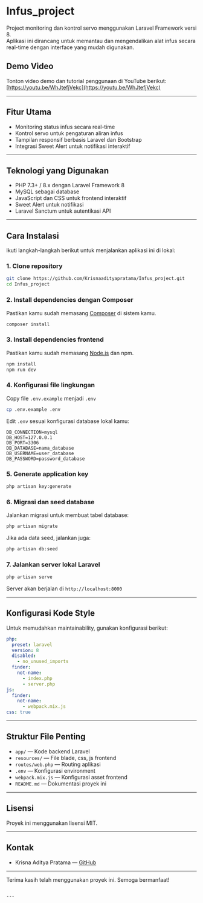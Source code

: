 # Infus_project

Project monitoring dan kontrol servo menggunakan Laravel Framework versi 8.  
Aplikasi ini dirancang untuk memantau dan mengendalikan alat infus secara real-time dengan interface yang mudah digunakan.

## Demo Video

Tonton video demo dan tutorial penggunaan di YouTube berikut:  
[https://youtu.be/WhJtefjVekc](https://youtu.be/WhJtefjVekc)

---

## Fitur Utama

- Monitoring status infus secara real-time  
- Kontrol servo untuk pengaturan aliran infus  
- Tampilan responsif berbasis Laravel dan Bootstrap  
- Integrasi Sweet Alert untuk notifikasi interaktif

---

## Teknologi yang Digunakan

- PHP 7.3+ / 8.x dengan Laravel Framework 8  
- MySQL sebagai database  
- JavaScript dan CSS untuk frontend interaktif  
- Sweet Alert untuk notifikasi  
- Laravel Sanctum untuk autentikasi API

---

## Cara Instalasi

Ikuti langkah-langkah berikut untuk menjalankan aplikasi ini di lokal:

### 1. Clone repository

```bash
git clone https://github.com/Krisnaadityapratama/Infus_project.git
cd Infus_project
````

### 2. Install dependencies dengan Composer

Pastikan kamu sudah memasang [Composer](https://getcomposer.org/) di sistem kamu.

```bash
composer install
```

### 3. Install dependencies frontend

Pastikan kamu sudah memasang [Node.js](https://nodejs.org/) dan npm.

```bash
npm install
npm run dev
```

### 4. Konfigurasi file lingkungan

Copy file `.env.example` menjadi `.env`

```bash
cp .env.example .env
```

Edit `.env` sesuai konfigurasi database lokal kamu:

```env
DB_CONNECTION=mysql
DB_HOST=127.0.0.1
DB_PORT=3306
DB_DATABASE=nama_database
DB_USERNAME=user_database
DB_PASSWORD=password_database
```

### 5. Generate application key

```bash
php artisan key:generate
```

### 6. Migrasi dan seed database

Jalankan migrasi untuk membuat tabel database:

```bash
php artisan migrate
```

Jika ada data seed, jalankan juga:

```bash
php artisan db:seed
```

### 7. Jalankan server lokal Laravel

```bash
php artisan serve
```

Server akan berjalan di `http://localhost:8000`

---

## Konfigurasi Kode Style

Untuk memudahkan maintainability, gunakan konfigurasi berikut:

```yaml
php:
  preset: laravel
  version: 8
  disabled:
    - no_unused_imports
  finder:
    not-name:
      - index.php
      - server.php
js:
  finder:
    not-name:
      - webpack.mix.js
css: true
```

---

## Struktur File Penting

* `app/` — Kode backend Laravel
* `resources/` — File blade, css, js frontend
* `routes/web.php` — Routing aplikasi
* `.env` — Konfigurasi environment
* `webpack.mix.js` — Konfigurasi asset frontend
* `README.md` — Dokumentasi proyek ini

---

## Lisensi

Proyek ini menggunakan lisensi MIT.

---

## Kontak

* Krisna Aditya Pratama — [GitHub](https://github.com/Krisnaadityapratama)

---

Terima kasih telah menggunakan proyek ini.
Semoga bermanfaat!

```

---
